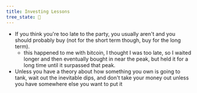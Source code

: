```yaml
---
title: Investing Lessons
tree_state: 🌱
---
```

- If you think you're too late to the party, you usually aren't and you should probably buy (not for the short term though, buy for the long term).
	- this happened to me with bitcoin, I thought I was too late, so I waited longer and then eventually bought in near the peak, but held it for a long time until it surpassed that peak.
- Unless you have a theory about how something you own is going to tank, wait out the inevitable dips, and don't take your money out unless you have somewhere else you want to put it 